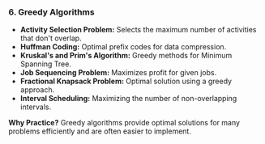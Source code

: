### 6. **Greedy Algorithms**

- **Activity Selection Problem:** Selects the maximum number of activities that don't overlap.
- **Huffman Coding:** Optimal prefix codes for data compression.
- **Kruskal's and Prim's Algorithm:** Greedy methods for Minimum Spanning Tree.
- **Job Sequencing Problem:** Maximizes profit for given jobs.
- **Fractional Knapsack Problem:** Optimal solution using a greedy approach.
- **Interval Scheduling:** Maximizing the number of non-overlapping intervals.

**Why Practice?** Greedy algorithms provide optimal solutions for many problems efficiently and are often easier to implement.